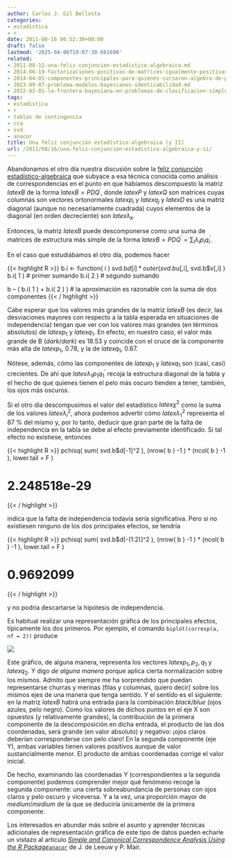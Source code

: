 ```yaml
---
author: Carlos J. Gil Bellosta
categories:
- estadística
- r
date: 2011-08-16 06:52:30+00:00
draft: false
lastmod: '2025-04-06T19:07:30.661690'
related:
- 2011-08-12-una-feliz-conjuncion-estadistico-algebraica.md
- 2014-06-19-factorizaciones-positivas-de-matrices-igualmente-positivas.md
- 2014-04-01-componentes-principales-para-quienes-cursaron-algebra-de-primero-con-aprovechamiento.md
- 2023-09-07-problema-modelos-bayesianos-identicabilidad.md
- 2012-02-01-la-frontera-bayesiana-en-problemas-de-clasificacion-simples.md
tags:
- estadística
- r
- tablas de contingencia
- cca
- svd
- anacor
title: Una feliz conjunción estadístico-algebraica (y II)
url: /2011/08/16/una-feliz-conjuncion-estadistico-algebraica-y-ii/
---
```


Abandonamos el otro día nuestra discusión sobre la [feliz conjunción estadístico-algebraica](https://datanalytics.com/2011/08/12/una-feliz-conjuncion-estadistico-algebraica/) que subyace a esa técnica conocida como análisis de correspondencias en el punto en que habíamos descompuesto la matriz $latex B$ de la forma $latex B = PDQ^\prime$, donde $latex P$ y $latex Q$ son matrices cuyas columnas son vectores ortonormales $latex p_i$ y $latex q_j$ y $latex D$ es una matriz diagonal (aunque no necesariamente cuadrada) cuyos elementos de la diagonal (en orden decreciente) son $latex \lambda_k$.

Entonces, la matriz $latex B$ puede descomponerse como una suma de matrices de estructura más simple de la forma $latex B = PDQ^\prime = \sum_i \lambda_i p_i q^\prime_i.$

En el caso que estudiábamos el otro día, podemos hacer


{{< highlight R >}}
b.i <- function( i ) svd.b$d[i] * outer( svd.b$u[,i], svd.b$v[,i] )
b.i( 1 ) # primer sumando
b.i( 2 ) # segundo sumando

b – ( b.i( 1 ) + b.i( 2 ) ) # la aproximación es razonable con la suma de dos componentes
{{< / highlight >}}



Cabe esperar que los valores más grandes de la matriz $latex B$ (es decir, las desviaciones mayores con respecto a la tabla esperada en situaciones de independencia) tengan que ver con los valores más grandes (en términos absolutos) de $latex p_1$ y $latex q_1$. En efecto, en nuestro caso, el valor más grande de B (_dark_/_dark_) es 18.53 y coincide con el cruce de la componente más alta de $latex p_1$, 0.78, y la de $latex q_1$, 0.67.

Nótese, además, cómo las componentes de $latex p_1$ y $latex q_1$ son (casi, casi) crecientes. De ahí que $latex \lambda_1 p_1 q^\prime_1$ recoja la estructura diagonal de la tabla y el hecho de que quienes tienen el pelo más oscuro tienden a tener, también, los ojos más oscuros.

Si el otro día descompusimos el valor del estadístico $latex \chi^2$ como la suma de los valores $latex \lambda_i^2$, ahora podemos advertir cómo $latex \lambda_1^2$ representa el 87 % del mismo y, por lo tanto, deducir que gran parte de la falta de independencia en la tabla se debe al efecto previamente identificado. Si tal efecto no existiese, entonces


{{< highlight R >}}
pchisq( sum( svd.b$d[-1]^2 ), (nrow( b ) -1 ) * (ncol( b ) -1 ), lower.tail = F )
# 2.248518e-29
{{< / highlight >}}


indica que la falta de independencia todavía sería significativa. Pero si no existiesen ninguno de los dos principales efectos, se tendría


{{< highlight R >}}
pchisq( sum( svd.b$d[-(1:2)]^2 ), (nrow( b ) -1 ) * (ncol( b ) -1 ), lower.tail = F )
# 0.9692099
{{< / highlight >}}


y no podría descartarse la hipótesis de independencia.

Es habitual realizar una representación gráfica de los principales efectos, típicamente los dos primeros. Por ejemplo, el comando `biplot(corresp(a, nf = 2))` produce


[![](/wp-uploads/2011/08/biplot_correspondence_analysis.png#center)
](/wp-uploads/2011/08/biplot_correspondence_analysis.png#center)



Este gráfico, de alguna manera, representa los vectores $latex p_1, p_2, q_1$ y $latex q_2$. Y digo _de alguna manera_ porque aplica cierta normalización sobre los mismos. Admito que siempre me ha sorprendido que puedan representarse churras y merinas (filas y columnas, quiero decir) sobre los mismos ejes de una manera que tenga sentido. Y el sentido es el siguiente: en la matriz $latex B$ habrá una entrada para la combinación _black_/_blue_ (ojos azules, pelo negro). Como los valores de dichos puntos en el eje X son opuestos (y relativamente grandes), la contribución de la primera componente de la descomposición en dicha entrada, el producto de las dos coordenadas, será grande (en valor absoluto) y negativo: ¡ojos claros deberían corresponderse con pelo claro! En la segunda componente (eje Y), ambas variables tienen valores positivos aunque de valor sustancialmente menor. El producto de ambas coordenadas corrige el valor inicial.

De hecho, examinando las coordenadas Y (correspondientes a la segunda componente) podemos comprender mejor qué fenómeno recoge la segunda componente: una cierta sobreabundancia de personas con ojos claros y pelo oscuro y viceversa. Y a la vez, una proporción mayor de _medium_/_medium_ de la que se deduciría únicamente de la primera componente.

Los interesados en abundar más sobre el asunto y aprender técnicas adicionales de representación gráfica de este tipo de datos pueden echarle un vistazo al artículo _[Simple and Canonical Correspondence Analysis Using the R Package`anacor`](http://cran.r-project.org/web/packages/anacor/vignettes/anacor.pdf)_ de J. de Leeuw y P. Mair.
